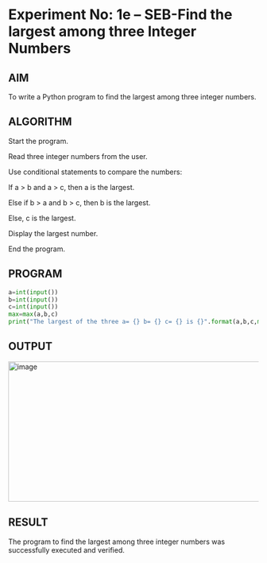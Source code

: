 # Experiment No: 1e – SEB-Find the largest among three Integer Numbers

## AIM  
To write a Python program to find the largest among three integer numbers.
## ALGORITHM  
Start the program.

Read three integer numbers from the user.

Use conditional statements to compare the numbers:

If a > b and a > c, then a is the largest.

Else if b > a and b > c, then b is the largest.

Else, c is the largest.

Display the largest number.

End the program.

## PROGRAM
```python
a=int(input())
b=int(input())
c=int(input())
max=max(a,b,c)
print("The largest of the three a= {} b= {} c= {} is {}".format(a,b,c,max))

```

## OUTPUT

<img width="1082" height="282" alt="image" src="https://github.com/user-attachments/assets/0a4d5691-d6f7-4c15-b018-959a8d11d3fd" />

## RESULT
The program to find the largest among three integer numbers was successfully executed and verified.
